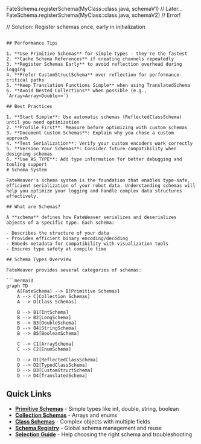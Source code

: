 FateSchema.registerSchema(MyClass::class.java, schemaV1)
// Later...
FateSchema.registerSchema(MyClass::class.java, schemaV2)  // Error!

// Solution: Register schemas once, early in initialization
```

## Performance Tips

1. **Use Primitive Schemas** for simple types - they're the fastest
2. **Cache Schema References** if creating channels repeatedly
3. **Register Schemas Early** to avoid reflection overhead during logging
4. **Prefer CustomStructSchema** over reflection for performance-critical paths
5. **Keep Translation Functions Simple** when using TranslatedSchema
6. **Avoid Nested Collections** when possible (e.g., `Array<Array<Double>>`)

## Best Practices

1. **Start Simple**: Use automatic schemas (ReflectedClassSchema) until you need optimization
2. **Profile First**: Measure before optimizing with custom schemas
3. **Document Custom Schemas**: Explain why you chose a custom approach
4. **Test Serialization**: Verify your custom encoders work correctly
5. **Version Your Schemas**: Consider future compatibility when designing schemas
6. **Use AS_TYPE**: Add type information for better debugging and tooling support
# Schema System

FateWeaver's schema system is the foundation that enables type-safe, efficient serialization of your robot data. Understanding schemas will help you optimize your logging and handle complex data structures effectively.

## What are Schemas?

A **schema** defines how FateWeaver serializes and deserializes objects of a specific type. Each schema:

- Describes the structure of your data
- Provides efficient binary encoding/decoding
- Embeds metadata for compatibility with visualization tools
- Ensures type safety at compile time

## Schema Types Overview

FateWeaver provides several categories of schemas:

```mermaid
graph TD
    A[FateSchema] --> B[Primitive Schemas]
    A --> C[Collection Schemas]
    A --> D[Class Schemas]

    B --> B1[IntSchema]
    B --> B2[LongSchema]
    B --> B3[DoubleSchema]
    B --> B4[StringSchema]
    B --> B5[BooleanSchema]

    C --> C1[ArraySchema]
    C --> C2[EnumSchema]

    D --> D1[ReflectedClassSchema]
    D --> D2[TypedClassSchema]
    D --> D3[CustomStructSchema]
    D --> D4[TranslatedSchema]
```

## Quick Links

- **[Primitive Schemas](primitive-schemas.md)** - Simple types like int, double, string, boolean
- **[Collection Schemas](collection-schemas.md)** - Arrays and enums
- **[Class Schemas](class-schemas.md)** - Complex objects with multiple fields
- **[Schema Registry](registry.md)** - Global schema management and reuse
- **[Selection Guide](guide.md)** - Help choosing the right schema and troubleshooting

